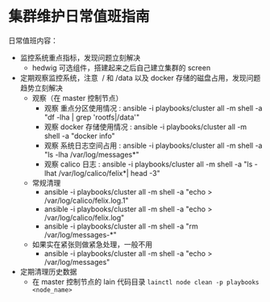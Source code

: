 # 集群维护日常值班指南

日常值班内容：

- 监控系统重点指标，发现问题立刻解决
    - hedwig 可选组件，搭建起来之后自己建立集群的 screen
- 定期观察监控系统，注意  / 和 /data 以及 docker 存储的磁盘占用，发现问题趋势立刻解决
    - 观察（在 master 控制节点）
        - 观察 重点分区使用情况 : ansible -i playbooks/cluster all -m shell -a "df -lha | grep 'rootfs\|\/data'"
        - 观察 docker 存储使用情况 : ansible -i playbooks/cluster all -m shell -a "docker info"
        - 观察 系统日志空间占用 : ansible -i playbooks/cluster all -m shell -a "ls -lha /var/log/messages\*"
        - 观察 calico 日志 : ansible -i playbooks/cluster all -m shell -a "ls -lhat /var/log/calico/felix\*| head -3"
    - 常规清理
	    - ansible -i playbooks/cluster all -m shell -a "echo > /var/log/calico/felix.log.1"
	    - ansible -i playbooks/cluster all -m shell -a "echo > /var/log/calico/felix.log"
	    - ansible -i playbooks/cluster all -m shell -a "rm /var/log/messages-*"
	- 如果实在紧张则做紧急处理，一般不用
	    - ansible -i playbooks/cluster all -m shell -a "echo > /var/log/messages"
- 定期清理历史数据
    - 在 master 控制节点的 lain 代码目录  `lainctl node clean -p playbooks <node_name>`
